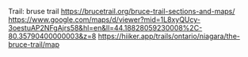 Trail: 
  bruse trail
     https://brucetrail.org/bruce-trail-sections-and-maps/
     https://www.google.com/maps/d/viewer?mid=1L8xyQUcy-3oestuAP2NFgAjrs58&hl=en&ll=44.18828059230008%2C-80.35790400000003&z=8
     https://hiiker.app/trails/ontario/niagara/the-bruce-trail/map
     
